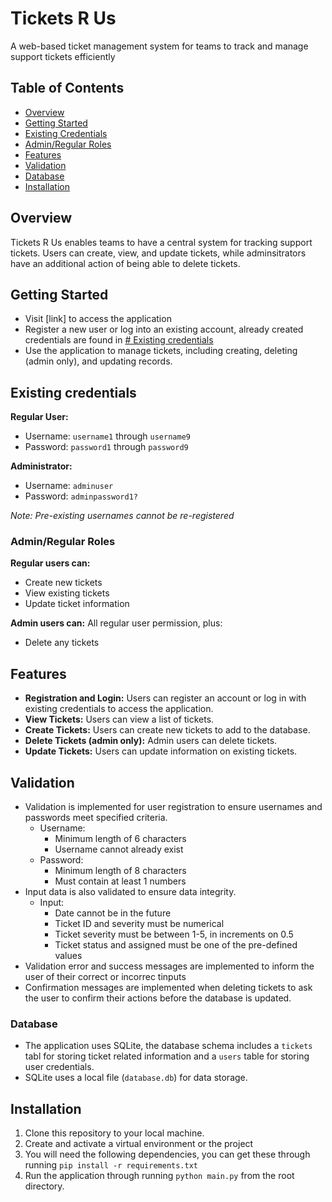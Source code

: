 # Tickets R Us

A web-based ticket management system for teams to track and manage support tickets efficiently

## Table of Contents

- [Overview](#overview)
- [Getting Started](#getting-started)
- [Existing Credentials](#existing-credentials)
- [Admin/Regular Roles](#adminregular-roles)
- [Features](#features)
- [Validation](#validation)
- [Database](#database)
- [Installation](#installation)

## Overview

Tickets R Us enables teams to have a central system for tracking support tickets. Users can create, view, and update tickets, while adminsitrators have an additional action of being able to delete tickets.

## Getting Started

- Visit [link] to access the application
- Register a new user or log into an existing account, already created credentials are found in [# Existing credentials](#existing-credentials)
- Use the application to manage tickets, including creating, deleting (admin only), and updating records.

## Existing credentials

**Regular User:**

- Username: `username1` through `username9`
- Password: `password1` through `password9`

**Administrator:**

- Username: `adminuser`
- Password: `adminpassword1?`

_Note: Pre-existing usernames cannot be re-registered_

### Admin/Regular Roles

**Regular users can:**

- Create new tickets
- View existing tickets
- Update ticket information

**Admin users can:**
All regular user permission, plus:

- Delete any tickets

## Features

- **Registration and Login:** Users can register an account or log in with existing credentials to access the application.
- **View Tickets:** Users can view a list of tickets.
- **Create Tickets:** Users can create new tickets to add to the database.
- **Delete Tickets (admin only):** Admin users can delete tickets.
- **Update Tickets:** Users can update information on existing tickets.

## Validation

- Validation is implemented for user registration to ensure usernames and passwords meet specified criteria.
  - Username:
    - Minimum length of 6 characters
    - Username cannot already exist
  - Password:
    - Minimum length of 8 characters
    - Must contain at least 1 numbers
- Input data is also validated to ensure data integrity.
  - Input:
    - Date cannot be in the future
    - Ticket ID and severity must be numerical
    - Ticket severity must be between 1-5, in increments on 0.5
    - Ticket status and assigned must be one of the pre-defined values
- Validation error and success messages are implemented to inform the user of their correct or incorrec tinputs
- Confirmation messages are implemented when deleting tickets to ask the user to confirm their actions before the database is updated.

### Database

- The application uses SQLite, the database schema includes a `tickets` tabl for storing ticket related information and a `users` table for storing user credentials.
- SQLite uses a local file (`database.db`) for data storage.

## Installation

1. Clone this repository to your local machine.
2. Create and activate a virtual environment or the project
3. You will need the following dependencies, you can get these through running `pip install -r requirements.txt`
4. Run the application through running `python main.py` from the root directory.
